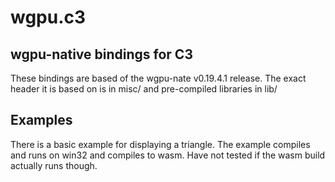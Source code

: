# wgpu.c3
## wgpu-native bindings for C3
These bindings are based of the wgpu-nate v0.19.4.1 release. The exact header it is based on is in misc/ and pre-compiled libraries in lib/

## Examples
There is a basic example for displaying a triangle. The example compiles and runs on win32 and compiles to wasm. Have not tested if the wasm build actually runs though.